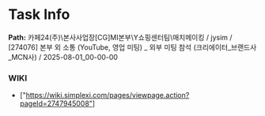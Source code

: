 # Task Info

**Path:** 카페24(주)\본사사업장\[CG]MI본부\Y쇼핑센터팀\매치메이킹 / jysim / [274076] 본부 외 소통 (YouTube, 영업 미팅) _ 외부 미팅 참석 (크리에이터_브랜드사_MCN사) / 2025-08-01_00-00-00

### WIKI
- ["https://wiki.simplexi.com/pages/viewpage.action?pageId=2747945008"]

